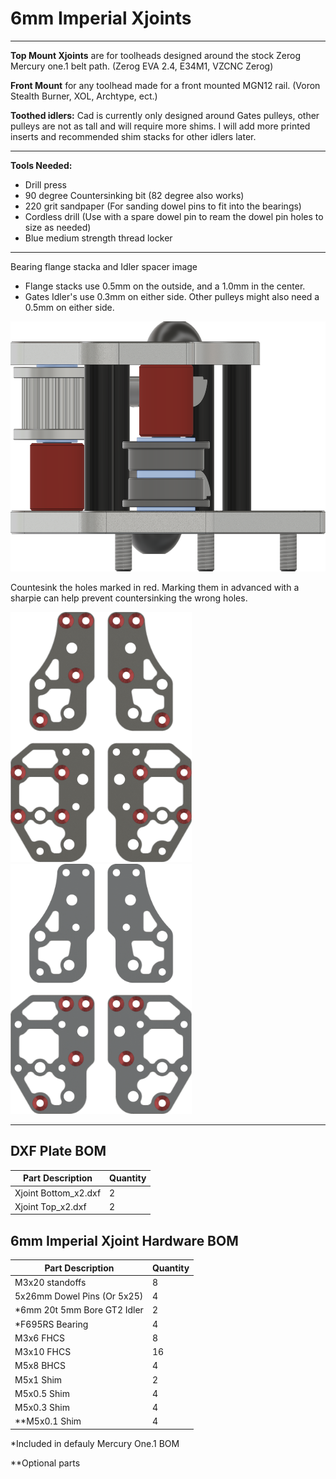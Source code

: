 # 6mm Imperial Xjoints

___

**Top Mount Xjoints** are for toolheads designed around the stock Zerog Mercury one.1 belt path. (Zerog EVA 2.4, E34M1, VZCNC Zerog)

**Front Mount** for any toolhead made for a front mounted MGN12 rail. (Voron Stealth Burner, XOL, Archtype, ect.)

**Toothed idlers:** Cad is currently only designed around Gates pulleys, other pulleys are not as tall and will require more shims. I will add more printed inserts and recommended shim stacks for other idlers later.
___

**Tools Needed:**

- Drill press
- 90 degree Countersinking bit (82 degree also works)
- 220 grit sandpaper (For sanding dowel pins to fit into the bearings)
- Cordless drill (Use with a spare dowel pin to ream the dowel pin holes to size as needed)
- Blue medium strength thread locker

___

Bearing flange stacka and Idler spacer image

- Flange stacks use 0.5mm on the outside, and a 1.0mm in the center.
- Gates Idler's use 0.3mm on either side. Other pulleys might also need a 0.5mm on either side.

<img src="../../Images/6mm_Metal_Xjoints_Flange_Stack.png" alt="Xjoint Bearing Stacks" height="400">

Countesink the holes marked in red. Marking them in advanced with a sharpie can help prevent countersinking the wrong holes.

<img src="../../Images/6mm_Xjoint_Countersink_Top.png" alt="Xjoint Countersink Top Holes" height="400">

<img src="../../Images/6mm_Xjoint_Countersink_Bottom.png" alt="Xjoint Countersink Bottom Holes" height="400">


___

## DXF Plate BOM

| Part Description                       | Quantity |
|----------------------------------------|----------|
| Xjoint Bottom_x2.dxf                   | 2        |
| Xjoint Top_x2.dxf                      | 2        |

## 6mm Imperial Xjoint Hardware BOM

| Part Description               | Quantity |
|--------------------------------|----------|
| M3x20 standoffs                | 8        |
| 5x26mm Dowel Pins (Or 5x25)    | 4        |
| *6mm 20t 5mm Bore GT2 Idler    | 2        |
| *F695RS Bearing                | 4        |
| M3x6 FHCS                      | 8        |
| M3x10 FHCS                     | 16       |
| M5x8 BHCS                      | 4        |
| M5x1 Shim                      | 2       |
| M5x0.5 Shim                    | 4       |
| M5x0.3 Shim                    | 4       |
| **M5x0.1 Shim                  | 4       |

*Included in defauly Mercury One.1 BOM

**Optional parts
